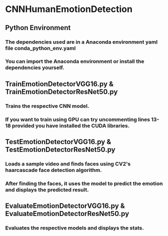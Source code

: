 # CNNHumanEmotionDetection

## Python Environment
### The dependencies used are in a Anaconda environment yaml file conda_python_env.yaml
### You can import the Anaconda environment or install the dependencies yourself.

## TrainEmotionDetectorVGG16.py & TrainEmotionDetectorResNet50.py
### Trains the respective CNN model.
### If you want to train using GPU can try uncommenting lines 13-18 provided you have installed the CUDA libraries.

## TestEmotionDetectorVGG16.py & TestEmotionDetectorResNet50.py
### Loads a sample video and finds faces using CV2's haarcascade face detection algorithm.
### After finding the faces, it uses the model to predict the emotion and displays the predicted result.

## EvaluateEmotionDetectorVGG16.py & EvaluateEmotionDetectorResNet50.py
### Evaluates the respective models and displays the stats.